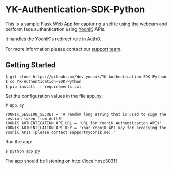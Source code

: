 # YK-Authentication-SDK-Python

This is a sample Flask Web App for capturing a selfie using the webcam and perform face authentication using [YooniK](https://yoonik.me) APIs.

It handles the YooniK's redirect rule in [Auth0](https://auth0.com).

For more information please contact our [support team](mailto:support@yoonik.me).

## Getting Started

```bash
$ git clone https://github.com/dev-yoonik/YK-Authentication-SDK-Python.git
$ cd YK-Authentication-SDK-Python
$ pip install -r requirements.txt
```

Set the configuration values in the file app.py:

```
# app.py

YOONIK_SESSION_SECRET = 'A random long string that is used to sign the session token from Auth0'
YOONIK_AUTHENTICATION_API_URL = 'URL for YooniK Authentication APIs'
YOONIK_AUTHENTICATION_API_KEY = 'Your YooniK API key for accessing the YooniK APIs (please contact support@yoonik.me).'
```

Run the app:

```bash
$ python app.py
```

The app should be listening on http://localhost:3031!
